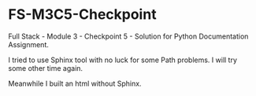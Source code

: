 # FS-M3C5-Checkpoint
Full Stack - Module 3 - Checkpoint 5 - Solution for Python Documentation Assignment.

I tried to use Sphinx tool with no luck for some Path problems. I will try some other time again. 

Meanwhile I built an html without Sphinx.